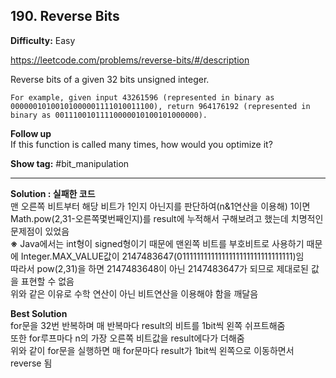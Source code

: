 ## 190. Reverse Bits

**Difficulty:** Easy

https://leetcode.com/problems/reverse-bits/#/description

Reverse bits of a given 32 bits unsigned integer.

```
For example, given input 43261596 (represented in binary as 00000010100101000001111010011100), return 964176192 (represented in binary as 00111001011110000010100101000000).
```

**Follow up** <br/>
If this function is called many times, how would you optimize it?

**Show tag:** \#bit\_manipulation

----------------------------

**Solution : 실패한 코드** <br/>
맨 오른쪽 비트부터 해당 비트가 1인지 아닌지를 판단하여(n&1연산을 이용해) 1이면 Math.pow(2,31-오른쪽몇번째인지)를 result에 누적해서 구해보려고 했는데 치명적인 문제점이 있었음 <br/>
**※** Java에서는 int형이 signed형이기 때문에 맨왼쪽 비트를 부호비트로 사용하기 때문에 Integer.MAX_VALUE값이  2147483647(01111111111111111111111111111111)임 <br/>
따라서 pow(2,31)을 하면 2147483648이 아닌 2147483647가 되므로 제대로된 값을 표현할 수 없음 <br/>
위와 같은 이유로 수학 연산이 아닌 비트연산을 이용해야 함을 깨달음

**Best Solution** <br/>
for문을 32번 반복하며 매 반복마다 result의 비트를 1bit씩 왼쪽 쉬프트해줌 <br/>
또한 for루프마다 n의 가장 오른쪽 비트값을 result에다가 더해줌 <br/>
위와 같이 for문을 실행하면 매 for문마다 result가 1bit씩 왼쪽으로 이동하면서 reverse 됨 <br/>
